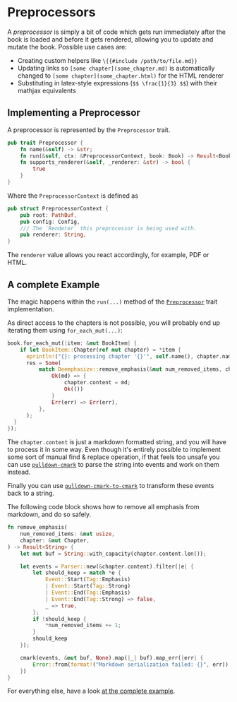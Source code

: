 # Preprocessors

A *preprocessor* is simply a bit of code which gets run immediately after the
book is loaded and before it gets rendered, allowing you to update and mutate
the book. Possible use cases are:

- Creating custom helpers like `\{{#include /path/to/file.md}}`
- Updating links so `[some chapter](some_chapter.md)` is automatically changed
  to `[some chapter](some_chapter.html)` for the HTML renderer
- Substituting in latex-style expressions (`$$ \frac{1}{3} $$`) with their
  mathjax equivalents


## Implementing a Preprocessor

A preprocessor is represented by the `Preprocessor` trait.

```rust
pub trait Preprocessor {
    fn name(&self) -> &str;
    fn run(&self, ctx: &PreprocessorContext, book: Book) -> Result<Book>;
    fn supports_renderer(&self, _renderer: &str) -> bool {
        true
    }
}
```

Where the `PreprocessorContext` is defined as

```rust
pub struct PreprocessorContext {
    pub root: PathBuf,
    pub config: Config,
    /// The `Renderer` this preprocessor is being used with.
    pub renderer: String,
}
```

The `renderer` value allows you react accordingly, for example, PDF or HTML.

## A complete Example

The magic happens within the `run(...)` method of the
[`Preprocessor`][preprocessor-docs] trait implementation.

As direct access to the chapters is not possible, you will probably end up
iterating them using `for_each_mut(...)`:

```rust
book.for_each_mut(|item: &mut BookItem| {
    if let BookItem::Chapter(ref mut chapter) = *item {
      eprintln!("{}: processing chapter '{}'", self.name(), chapter.name);
      res = Some(
          match Deemphasize::remove_emphasis(&mut num_removed_items, chapter) {
              Ok(md) => {
                  chapter.content = md;
                  Ok(())
              }
              Err(err) => Err(err),
          },
      );
  }
});
```

The `chapter.content` is just a markdown formatted string, and you will have to
process it in some way. Even though it's entirely possible to implement some
sort of manual find & replace operation, if that feels too unsafe you can use
[`pulldown-cmark`][pc] to parse the string into events and work on them instead.

Finally you can use [`pulldown-cmark-to-cmark`][pctc] to transform these events
back to a string.

The following code block shows how to remove all emphasis from markdown, and do
so safely.

```rust
fn remove_emphasis(
    num_removed_items: &mut usize,
    chapter: &mut Chapter,
) -> Result<String> {
    let mut buf = String::with_capacity(chapter.content.len());

    let events = Parser::new(&chapter.content).filter(|e| {
        let should_keep = match *e {
            Event::Start(Tag::Emphasis)
            | Event::Start(Tag::Strong)
            | Event::End(Tag::Emphasis)
            | Event::End(Tag::Strong) => false,
            _ => true,
        };
        if !should_keep {
            *num_removed_items += 1;
        }
        should_keep
    });

    cmark(events, &mut buf, None).map(|_| buf).map_err(|err| {
        Error::from(format!("Markdown serialization failed: {}", err))
    })
}
```

For everything else, have a look [at the complete example][example].

[preprocessor-docs]: https://docs.rs/mdbook/0.2.2/mdbook/preprocess/trait.Preprocessor.html
[pc]: https://crates.io/crates/pulldown-cmark
[pctc]: https://crates.io/crates/pulldown-cmark-to-cmark
[example]: https://github.com/rust-lang-nursery/mdBook/blob/master/examples/de-emphasize.rs
